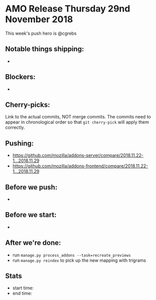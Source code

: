 # AMO Release Thursday 29nd November 2018

This week's push hero is @cgrebs

## Notable things shipping:

*

## Blockers:

*

## Cherry-picks:

Link to the actual commits, NOT merge commits. The commits need to appear
in chronological order so that `git cherry-pick` will apply them correctly.

## Pushing:


* https://github.com/mozilla/addons-server/compare/2018.11.22-1...2018.11.29
* https://github.com/mozilla/addons-frontend/compare/2018.11.22-1...2018.11.29



## Before we push:

*

## Before we start:

*

## After we're done:

* run `manage.py process_addons --task=recreate_previews`
* run `manage.py reindex` to pick up the new mapping with trigrams

## Stats

* start time:
* end time:
